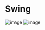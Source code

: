 # Swing
![image](https://user-images.githubusercontent.com/53649013/210347944-d1d9a2bd-a772-496d-912a-4bad50bdd0b4.png)
![image](https://user-images.githubusercontent.com/53649013/210353975-17935091-3204-4b09-9baf-45653a771840.png)
